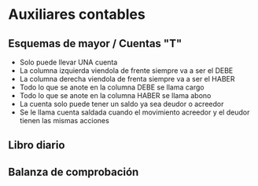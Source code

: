 # Auxiliares contables
## Esquemas de mayor / Cuentas "T"
- Solo puede llevar UNA cuenta
- La columna izquierda viendola de frente siempre va a ser el DEBE
- La columna derecha viendola de frenta siempre va a ser el HABER
- Todo lo que se anote en la columna DEBE se llama cargo
- Todo lo que se anote en la columna HABER se llama abono
- La cuenta solo puede tener un saldo ya sea deudor o acreedor
- Se le llama cuenta saldada cuando el movimiento acreedor y el deudor tienen las mismas acciones
## Libro diario
## Balanza de comprobación